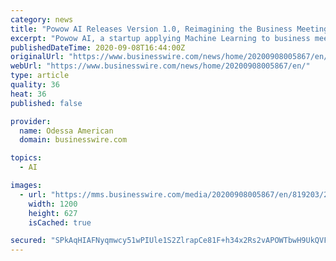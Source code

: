 ```yaml
---
category: news
title: "Powow AI Releases Version 1.0, Reimagining the Business Meeting Paradigm"
excerpt: "Powow AI, a startup applying Machine Learning to business meetings, announces version 1.0 of its enterprise SaaS product, enabling the future of work"
publishedDateTime: 2020-09-08T16:44:00Z
originalUrl: "https://www.businesswire.com/news/home/20200908005867/en/"
webUrl: "https://www.businesswire.com/news/home/20200908005867/en/"
type: article
quality: 36
heat: 36
published: false

provider:
  name: Odessa American
  domain: businesswire.com

topics:
  - AI

images:
  - url: "https://mms.businesswire.com/media/20200908005867/en/819203/23/powow-logo-color-dark.jpg"
    width: 1200
    height: 627
    isCached: true

secured: "SPkAqHIAFNyqmwcy51wPIUle1S2ZlrapCe81F+h34x2Rs2vAPOWTbwH9UkQVF6qb+Zdy+zvtCszYue1Hf8VNQDbGGDdBehgahr8fsWJa39QbCO0anrLSvSDeGP8OpvEILaYK54ylEneTkRQoGBsdAmOfZGFf0Zgj4WzvzmckKi4FPN99JwUIonxg/HO/R+WvniL1P4tAKXpXY9w7H+zttzy/jt9uBlfJadE1sG4YnAjfVLekjXFJhsUIu8OhD3WjNg5Sb44QCGcCXB95QAitZDEV0PwKlM/e5IRjibcsiT8LIA7JxrfVcDJVr2rweRVfCP4GYLUywxGJV4wVQPGCz8tkB76trJtHnoyCVkgSqmc=;omIIkfJDgW9Cp8fbL50vDQ=="
---
```


